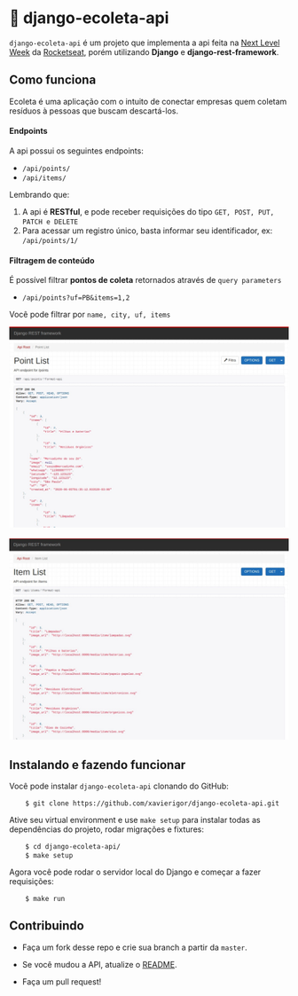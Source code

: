🐍 django-ecoleta-api
==============

`django-ecoleta-api` é um projeto que implementa a api feita na [Next Level Week][1] da [Rocketseat][2], porém utilizando __Django__ e __django-rest-framework__.

Como funciona
------------

Ecoleta é uma aplicação com o intuito de conectar empresas quem coletam resíduos à pessoas que buscam descartá-los.


#### Endpoints

A api possui os seguintes endpoints:

 - `/api/points/`
 - `/api/items/`

Lembrando que:
1. A api é __RESTful__, e pode receber requisições do tipo `GET, POST, PUT, PATCH e DELETE`
2. Para acessar um registro único, basta informar seu identificador, ex: `/api/points/1/`

#### Filtragem de conteúdo

É possível filtrar __pontos de coleta__ retornados através de `query parameters`

 - `/api/points?uf=PB&items=1,2`

Você pode filtrar por `name, city, uf, items`

<div>
    <img src=".github/point_list.jpeg" width="1280" alt="Points"/>
    <br><br>
    <img src=".github/item_list.jpeg" width="1280" alt="Items"/>
</div>  


Instalando e fazendo funcionar
--------------------

Você pode instalar `django-ecoleta-api` clonando do GitHub:

        $ git clone https://github.com/xavierigor/django-ecoleta-api.git

Ative seu virtual environment e use `make setup` para instalar todas as dependências do projeto, rodar migrações e fixtures:

        $ cd django-ecoleta-api/
        $ make setup

Agora você pode rodar o servidor local do Django e começar a fazer requisições:

        $ make run


Contribuindo
--------------------

- Faça um fork desse repo e crie sua branch a partir da `master`.
- Se você mudou a API, atualize o [README](README.md).
- Faça um pull request!


  [1]: https://nextlevelweek.com/
    "Next Level Week"
  [2]: https://rocketseat.com.br/
    "Rocketseat"
